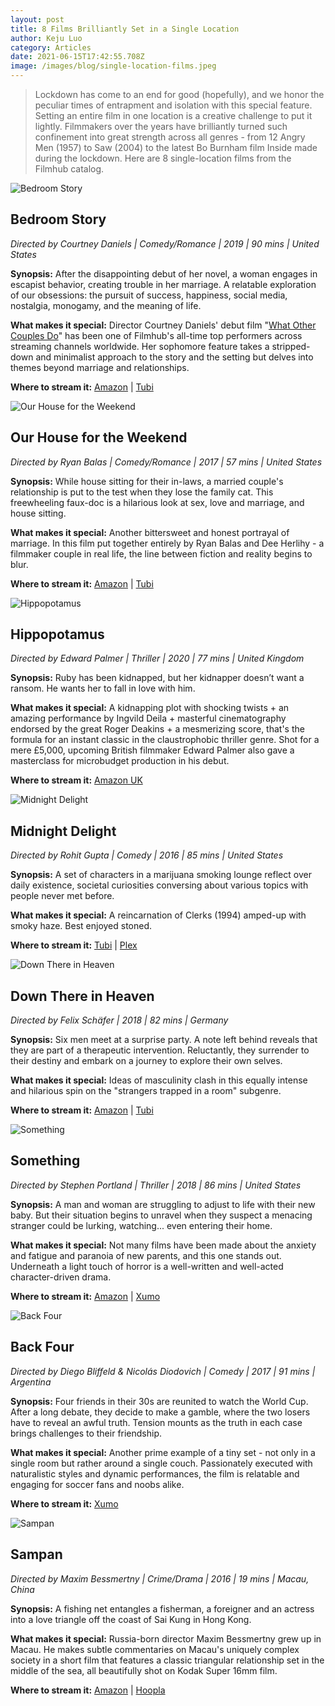 ```yaml
---
layout: post
title: 8 Films Brilliantly Set in a Single Location
author: Keju Luo
category: Articles
date: 2021-06-15T17:42:55.708Z
image: /images/blog/single-location-films.jpeg
---
```

> Lockdown has come to an end for good (hopefully), and we honor the peculiar times of entrapment and isolation with this special feature. Setting an entire film in one location is a creative challenge to put it lightly. Filmmakers over the years have brilliantly turned such confinement into great strength across all genres - from 12 Angry Men (1957) to Saw (2004) to the latest Bo Burnham film Inside made during the lockdown. Here are 8 single-location films from the Filmhub catalog.

![Bedroom Story](/images/blog/single-location-films-bedroom_story.jpg)

## Bedroom Story

*Directed by Courtney Daniels | Comedy/Romance | 2019 | 90 mins | United States*

**Synopsis:** After the disappointing debut of her novel, a woman engages in escapist behavior, creating trouble in her marriage. A relatable exploration of our obsessions: the pursuit of success, happiness, social media, nostalgia, monogamy, and the meaning of life.

**What makes it special:** Director Courtney Daniels' debut film "[What Other Couples Do](https://www.amazon.com/What-Other-Couples-Michael-Friedman/dp/B00QQV1U1U)" has been one of Filmhub's all-time top performers across streaming channels worldwide. Her sophomore feature takes a stripped-down and minimalist approach to the story and the setting but delves into themes beyond marriage and relationships.

**Where to stream it:** [Amazon](https://www.amazon.com/Bedroom-Story-Annie-Cavalero/dp/B08NDP5SG6) | [Tubi](https://tubitv.com/movies/565773/bedroom-story)

![Our House for the Weekend](/images/blog/single-location-films-our_hour_for_the_weekend.png)

## Our House for the Weekend

*Directed by Ryan Balas | Comedy/Romance | 2017 | 57 mins | United States*

**Synopsis:** While house sitting for their in-laws, a married couple's relationship is put to the test when they lose the family cat. This freewheeling faux-doc is a hilarious look at sex, love and marriage, and house sitting.

**What makes it special:** Another bittersweet and honest portrayal of marriage. In this film put together entirely by Ryan Balas and Dee Herlihy - a filmmaker couple in real life, the line between fiction and reality begins to blur.

**Where to stream it:** [Amazon](https://www.amazon.com/Our-House-Weekend-Dee-Herlihy/dp/B0742J72S5) | [Tubi](https://tubitv.com/movies/577133/our-house-for-the-weekend)

![Hippopotamus](/images/blog/single-location-films-hippopotamus.jpg)

## Hippopotamus

*Directed by Edward Palmer | Thriller | 2020 | 77 mins | United Kingdom*

**Synopsis:** Ruby has been kidnapped, but her kidnapper doesn’t want a ransom. He wants her to fall in love with him.

**What makes it special:** A kidnapping plot with shocking twists + an amazing performance by Ingvild Deila + masterful cinematography endorsed by the great Roger Deakins + a mesmerizing score, that's the formula for an instant classic in the claustrophobic thriller genre. Shot for a mere £5,000, upcoming British filmmaker Edward Palmer also gave a masterclass for microbudget production in his debut.

**Where to stream it:** [Amazon UK](https://www.amazon.co.uk/Hippopotamus-Ingvild-Deila/dp/B087TC1DL5)

![Midnight Delight](/images/blog/single-location-films-midnight_delight.jpeg)

## Midnight Delight

*Directed by Rohit Gupta | Comedy | 2016 | 85 mins | United States*

**Synopsis:** A set of characters in a marijuana smoking lounge reflect over daily existence, societal curiosities conversing about various topics with people never met before.

**What makes it special:** A reincarnation of Clerks (1994) amped-up with smoky haze. Best enjoyed stoned.

**Where to stream it:** [Tubi](https://tubitv.com/movies/578888/midnight-delight) | [Plex](https://watch.plex.tv/movie/midnight-delight)

![Down There in Heaven](/images/blog/single-location-films-down_there_in_heaven.jpeg)

## Down There in Heaven

*Directed by Felix Schäfer | 2018 | 82 mins | Germany*

**Synopsis:** Six men meet at a surprise party. A note left behind reveals that they are part of a therapeutic intervention. Reluctantly, they surrender to their destiny and embark on a journey to explore their own selves.

**What makes it special:** Ideas of masculinity clash in this equally intense and hilarious spin on the "strangers trapped in a room" subgenre.

**Where to stream it:** [Amazon](https://www.amazon.com/Down-There-Heaven-Roger-Bonjour/dp/B087C16ZV7) | [Tubi](https://tubitv.com/movies/555581/down-there-in-heaven)

![Something](/images/blog/single-location-films-something.jpg)

## Something

*Directed by Stephen Portland | Thriller | 2018 | 86 mins | United States*

**Synopsis:** A man and woman are struggling to adjust to life with their new baby. But their situation begins to unravel when they suspect a menacing stranger could be lurking, watching... even entering their home.

**What makes it special:** Not many films have been made about the anxiety and fatigue and paranoia of new parents, and this one stands out. Underneath a light touch of horror is a well-written and well-acted character-driven drama.

**Where to stream it:** [Amazon](https://www.amazon.com/Something-Michael-Gazin/dp/B07LFJFL7Q) | [Xumo](https://www.xumo.tv/channel/9999734/free-horror-and-thriller-movies?v=XM0BUAVBXQ6AWH&p=27662)

![Back Four](/images/blog/single-location-films-back_four.jpeg)

## Back Four

*Directed by Diego Bliffeld & Nicolás Diodovich | Comedy | 2017 | 91 mins | Argentina*

**Synopsis:** Four friends in their 30s are reunited to watch the World Cup. After a long debate, they decide to make a gamble, where the two losers have to reveal an awful truth. Tension mounts as the truth in each case brings challenges to their friendship.

**What makes it special:** Another prime example of a tiny set - not only in a single room but rather around a single couch. Passionately executed with naturalistic styles and dynamic performances, the film is relatable and engaging for soccer fans and noobs alike.

**Where to stream it:** [Xumo](https://www.xumo.tv/channel/9999733/free-comedy-movies?v=XM0S0XRDNE0KZJ&p=11098)

![Sampan](/images/blog/single-location-films-sampan.jpg)

## Sampan

*Directed by Maxim Bessmertny | Crime/Drama | 2016 | 19 mins | Macau, China*

**Synopsis:** A fishing net entangles a fisherman, a foreigner and an actress into a love triangle off the coast of Sai Kung in Hong Kong.

**What makes it special:** Russia-born director Maxim Bessmertny grew up in Macau. He makes subtle commentaries on Macau's uniquely complex society in a short film that features a classic triangular relationship set in the middle of the sea, all beautifully shot on Kodak Super 16mm film.

**Where to stream it:** [Amazon](https://www.amazon.com/Sampan-JuJu-Chan/dp/B08695CLQG/) | [Hoopla](https://www.hoopladigital.com/title/13622040)